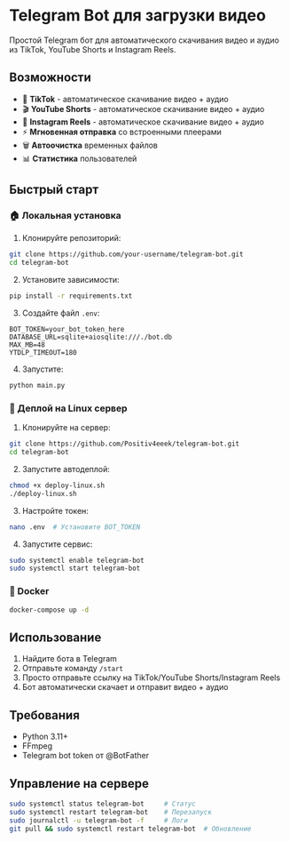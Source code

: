 # Telegram Bot для загрузки видео

Простой Telegram бот для автоматического скачивания видео и аудио из TikTok, YouTube Shorts и Instagram Reels.

## Возможности

- 📱 **TikTok** - автоматическое скачивание видео + аудио
- 🎬 **YouTube Shorts** - автоматическое скачивание видео + аудио  
- 📸 **Instagram Reels** - автоматическое скачивание видео + аудио
- ⚡ **Мгновенная отправка** со встроенными плеерами
- 🗑️ **Автоочистка** временных файлов
- 📊 **Статистика** пользователей

## Быстрый старт

### 🏠 Локальная установка

1. Клонируйте репозиторий:
```bash
git clone https://github.com/your-username/telegram-bot.git
cd telegram-bot
```

2. Установите зависимости:
```bash
pip install -r requirements.txt
```

3. Создайте файл `.env`:
```env
BOT_TOKEN=your_bot_token_here
DATABASE_URL=sqlite+aiosqlite:///./bot.db
MAX_MB=48
YTDLP_TIMEOUT=180
```

4. Запустите:
```bash
python main.py
```

### 🐧 Деплой на Linux сервер

1. Клонируйте на сервер:
```bash
git clone https://github.com/Positiv4eeek/telegram-bot.git
cd telegram-bot
```

2. Запустите автодеплой:
```bash
chmod +x deploy-linux.sh
./deploy-linux.sh
```

3. Настройте токен:
```bash
nano .env  # Установите BOT_TOKEN
```

4. Запустите сервис:
```bash
sudo systemctl enable telegram-bot
sudo systemctl start telegram-bot
```

### 🐳 Docker

```bash
docker-compose up -d
```

## Использование

1. Найдите бота в Telegram
2. Отправьте команду `/start`
3. Просто отправьте ссылку на TikTok/YouTube Shorts/Instagram Reels
4. Бот автоматически скачает и отправит видео + аудио

## Требования

- Python 3.11+
- FFmpeg
- Telegram bot token от @BotFather

## Управление на сервере

```bash
sudo systemctl status telegram-bot     # Статус
sudo systemctl restart telegram-bot    # Перезапуск
sudo journalctl -u telegram-bot -f     # Логи
git pull && sudo systemctl restart telegram-bot  # Обновление
```